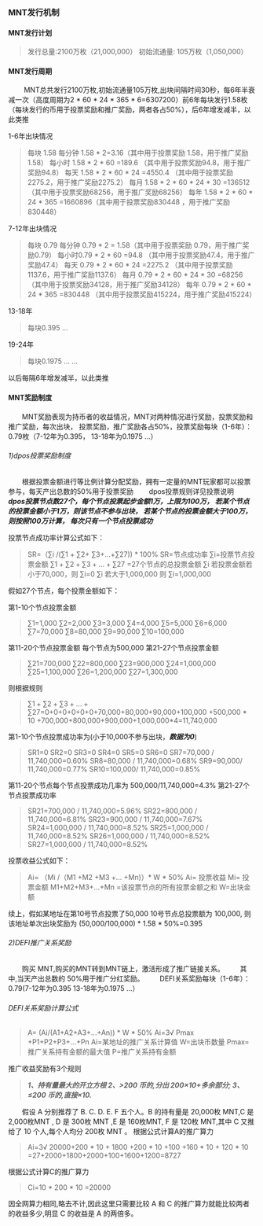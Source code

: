 ### MNT发行机制

#### MNT发行计划
> 发行总量:2100万枚（21,000,000）
初始流通量: 105万枚（1,050,000）

#### MNT发行周期
 &emsp; &emsp;MNT总共发行2100万枚,初始流通量105万枚,出块间隔时间30秒，每6年半衰减一次（高度周期为2 * 60 * 24 * 365 * 6=6307200）前6年每块发行1.58枚（每块发行的币用于投票奖励和推广奖励，两者各占50%），后6年增发减半，以此类推

1-6年出块情况

>每块 1.58
每分钟  1.58 * 2=3.16（其中用于投票奖励 1.58，用于推广奖励1.58）
每小时  1.58 * 2 * 60 =189.6 （其中用于投票奖励94.8，用于推广奖励94.8）
每天 1.58 * 2  * 60 * 24 =4550.4 （其中用于投票奖励2275.2，用于推广奖励2275.2）
每月 1.58 * 2  * 60 * 24 * 30 =136512（其中用于投票奖励68256，用于推广奖励68256）
每年 1.58 * 2  * 60 * 24 * 365 =1660896（其中用于投票奖励830448 ，用于推广奖励830448）

7-12年出块情况
> 每块 0.79
每分钟 0.79 * 2  = 1.58（其中用于投票奖励 0.79，用于推广奖励0.79）
每小时0.79 * 2 * 60 =94.8 （其中用于投票奖励47.4，用于推广奖励47.4）
每天 0.79 * 2 * 60 * 24 =2275.2 （其中用于投票奖励1137.6，用于推广奖励1137.6）
每月 0.79 * 2 * 60 * 24 * 30 =68256（其中用于投票奖励34128，用于推广奖励34128）
每年 0.79 * 2 * 60 * 24 * 365 =830448 （其中用于投票奖励415224，用于推广奖励415224）

13-18年
> 每块0.395
…

19-24年
> 每块0.1975
…
…

以后每隔6年增发减半，以此类推

#### MNT奖励制度
&emsp;&emsp;MNT奖励表现为持币者的收益情况，MNT对两种情况进行奖励，投票奖励和推广奖励，每次出块， 投票奖励，推广奖励各占50%，投票奖励每块（1-6年）： 0.79枚（7-12年为0.395，  13-18年为0.1975  ...）
###### 1)dpos投票奖励制度
&emsp;&emsp;根据投票金额进行等比例计算分配奖励，拥有一定量的MNT玩家都可以投票参与，每天产出总数的50%用于投票奖励
&emsp;&emsp;dpos投票规则详见投票说明
&emsp;&emsp;***dpos投票节点数27个，每个节点投票起步金额1万，上限为100万， 若某个节点的投票金额小于1万，则该节点不参与出块， 若某个节点的投票金额大于100万，则按照100万计算， 每次只有一个节点投票成功***

投票节点成功率计算公式如下：

> SR=（∑i /(∑1 + ∑2+ ∑3+...+∑27)) * 100%
SR=节点成功率
∑i=投票节点投票金额
$∑1 + ∑2+ ∑3+...+∑27$ =27个节点的总投票金额
∑i  若投票金额若小于70,000，则 ∑i=0
∑i 若大于1,000,000   则 ∑i=1,000,000

假如27个节点，每个投票金额如下：

第1-10个节点投票金额
> ∑1=1,000
∑2=2,000
∑3=3,000
∑4=4,000
∑5=5,000
∑6=6,000
∑7=70,000
∑8=80,000
∑9=90,000
∑10=100,000

第11-20个节点投票金额 每个节点为500,000
第21-27个节点投票金额
> ∑21=700,000 
∑22=800,000
∑23=900,000
∑24=1,000,000
∑25=1,100,000
∑26=1,200,000
∑27=1,300,000

则根据规则
> $∑1 + ∑2+ ∑3+...+∑27$=0+0+0+0+0+0+70,000+80,000+90,000+100,000 
+500,000 * 10 +700,000+800,000+900,000+1,000,000*4=11,740,000

第1-10个节点投票成功率为(小于10,000不参与出块，***数据为0***)
> SR1=0
SR2=0
SR3=0
SR4=0
SR5=0
SR6=0
SR7=70,000 / 11,740,000=0.60%
SR8=80,000 / 11,740,000=0.68%
SR9=90,000/ 11,740,000=0.77%
SR10=100,000/ 11,740,000=0.85%

第11-20个节点每个节点投票成功几率为 500,000/11,740,000=4.3%
第21-27个节点投票成功率
> SR21=700,000 / 11,740,000=5.96%
SR22=800,000 / 11,740,000=6.81%
SR23=900,000 / 11,740,000=7.67%
SR24=1,000,000 / 11,740,000=8.52%
SR25=1,000,000 / 11,740,000=8.52%
SR26=1,000,000 / 11,740,000=8.52%
SR27=1,000,000 / 11,740,000=8.52%


投票收益公式如下：

> Ai= （Mi  /（M1 +M2 +M3 +… +Mn)）* W * 50%
Ai= 投票收益
Mi= 投票金额
M1+M2+M3+...+Mn =该投票节点的所有投票金额之和
W=出块金额

续上，假如某地址在第10号节点投票了50,000   10号节点总投票额为 100,000,
则该地址单次出块奖励为 (50,000/100,000) * 1.58 * 50%=0.395


###### 2)DEFI推广关系奖励
&emsp;&emsp;购买 MNT,购买的MNT转到MNT链上，激活形成了推广链接关系。
&emsp;&emsp;其中,当天产出总数的 50%用于推广分红奖励。
&emsp;&emsp;DEFI关系奖励每块（1-6年）： 0.79(7-12年为0.395  13-18年为0.1975 ...）

###### DEFI关系奖励计算公式
> A= (Ai/(A1+A2+A3+...+An)) * W * 50%
Ai=3√ Pmax +P1+P2+P3+...+Pn
Ai=某地址的推广关系计算值
W=出块币数量
Pmax=推广关系持有金额的最大值
P=推广关系持有金额

推广收益奖励有3个规则
> ***1、持有量最大的开立方根
2、>200 币的,分出 200×10+多余部分;
3、≤200 币的,直接×10.***

&emsp;&emsp;假设 A 分别推荐了 B. C. D. E. F 五个人。B 的持有量是 20,000枚 MNT,C 是 2,000枚MNT , D 是 300枚 MNT ,E 是 160枚MNT, F 是 120枚 MNT,其中 C 又推给了 10
个人,每个人均分 200枚 MNT 。
根据公式计算A的推广算力
> Ai=3√ 20000+200 * 10 + 1800 +200 * 10 +100 +160 * 10 + 120 * 10 =27+2000+1800+2000+100+1600+1200=8727

根据公式计算C的推广算力
> Ci=10 * 200 * 10 =20000

 因全网算力相同,略去不计,因此这里只需要比较 A 和 C 的推广算力就能比较两者的收益多少,明显 C 的收益是 A 的两倍多。

























